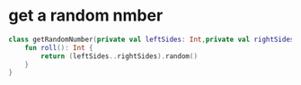 # get a random nmber

```kotlin
class getRandomNumber(private val leftSides: Int,private val rightSides:Int) {
    fun roll(): Int {
        return (leftSides..rightSides).random()
    }
}
```